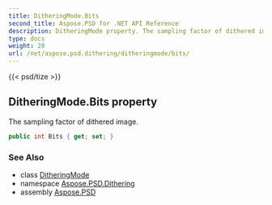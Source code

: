 ```yaml
---
title: DitheringMode.Bits
second_title: Aspose.PSD for .NET API Reference
description: DitheringMode property. The sampling factor of dithered image
type: docs
weight: 20
url: /net/aspose.psd.dithering/ditheringmode/bits/
---
```

{{< psd/tize >}}
## DitheringMode.Bits property

The sampling factor of dithered image.

```csharp
public int Bits { get; set; }
```

### See Also

* class [DitheringMode](../)
* namespace [Aspose.PSD.Dithering](../../ditheringmode/)
* assembly [Aspose.PSD](../../../)


